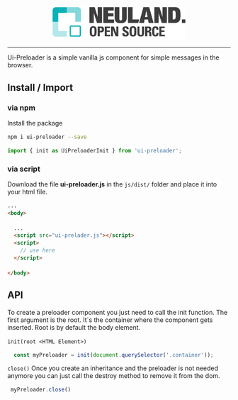 
<p align="center"><img src="assets/logo.png" width="300" height="auto"></p>

---

Ui-Preloader is a simple vanilla js component for simple messages in the browser.

## Install / Import

### via npm

Install the package
``` sh
npm i ui-preloader --save
```

``` javascript
import { init as UiPreloaderInit } from 'ui-preloader';
```


### via script

Download the file **ui-preloader.js** in the `js/dist/` folder and place it into your html file.

```html
...
<body>

  ...
  <script src="ui-prelader.js"></script>
  <script>
    // use here
  </script>

</body>
```

## API
To create a preloader component you just need to call the init function.
The first argument is the root. It´s the container where the component gets inserted.
Root is by default the body element.

`init(root <HTML Element>)`

``` javascript
  const myPreloader = init(document.querySelector('.container'));
```

`close()`
Once you create an inheritance and the preloader is not needed anymore
you can just call the destroy method to remove it from the dom.

``` javascript
 myPreloader.close()
```
